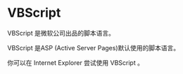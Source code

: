 # VBScript 
VBScript 是微软公司出品的脚本语言。

VBScript 是ASP (Active Server Pages)默认使用的脚本语言。

你可以在 Internet Explorer 尝试使用 VBScript 。